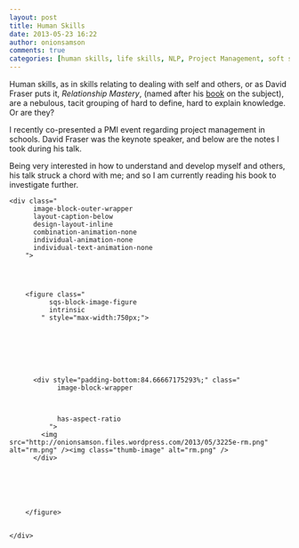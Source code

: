```yaml
---
layout: post
title: Human Skills
date: 2013-05-23 16:22
author: onionsamson
comments: true
categories: [human skills, life skills, NLP, Project Management, soft skills, Writing]
---
```

<p>Human skills, as in skills relating to dealing with self and others, or as David Fraser puts it, <em>Relationship Mastery</em>, (named after his <a href="http://www.amazon.co.uk/gp/product/B005Y05X9E/ref=as_li_ss_tl?ie=UTF8&amp;camp=1634&amp;creative=19450&amp;creativeASIN=B005Y05X9E&amp;linkCode=as2&amp;tag=ibsimpson-21">book</a> on the subject), are a nebulous, tacit grouping of hard to define, hard to explain knowledge. Or are they?</p>
<p>I recently co-presented a PMI event regarding project management in schools. David Fraser was the keynote speaker, and below are the notes I took during his talk.</p>
<p>Being very interested in how to understand and develop myself and others, his talk struck a chord with me; and so I am currently reading his book to investigate further.</p>









  

    
  
    <div class="
          image-block-outer-wrapper
          layout-caption-below
          design-layout-inline
          combination-animation-none
          individual-animation-none
          individual-text-animation-none
        ">

      

      
        <figure class="
              sqs-block-image-figure
              intrinsic
            " style="max-width:750px;">
          
        
        

        
          
            
          <div style="padding-bottom:84.66667175293%;" class="
                image-block-wrapper
                
          
        
                has-aspect-ratio
              ">
            <img src="http://onionsamson.files.wordpress.com/2013/05/3225e-rm.png" alt="rm.png" /><img class="thumb-image" alt="rm.png" />
          </div>
        
          
        

        
      
        </figure>
      

    </div>
